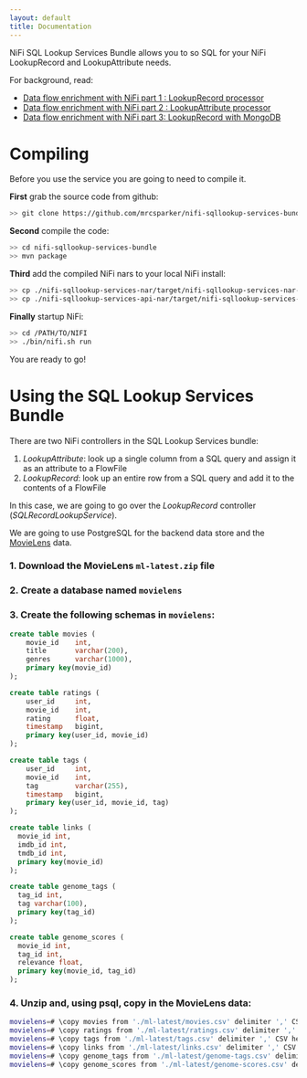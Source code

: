 ```yaml
---
layout: default
title: Documentation
---
```


NiFi SQL Lookup Services Bundle allows you to so SQL for your NiFi LookupRecord and LookupAttribute needs.

For background, read:

* [Data flow enrichment with NiFi part 1 : LookupRecord processor](https://community.hortonworks.com/articles/138632/data-flow-enrichment-with-nifi-lookuprecord-proces.html)
* [Data flow enrichment with NiFi part 2 : LookupAttribute processor](https://community.hortonworks.com/articles/140231/data-flow-enrichment-with-nifi-part-2-lookupattrib.html)
* [Data flow enrichment with NiFi part 3: LookupRecord with MongoDB](https://community.hortonworks.com/articles/146198/data-flow-enrichment-with-nifi-part-3-lookuprecord.html)

Compiling
==========

Before you use the service you are going to need to compile it.

__First__ grab the source code from github:

```sh
>> git clone https://github.com/mrcsparker/nifi-sqllookup-services-bundle.git
```

__Second__ compile the code:

```sh
>> cd nifi-sqllookup-services-bundle
>> mvn package
```

__Third__ add the compiled NiFi nars to your local NiFi install:

```sh
>> cp ./nifi-sqllookup-services-nar/target/nifi-sqllookup-services-nar-1.10.0.nar /PATH/TO/NIFI/lib
>> cp ./nifi-sqllookup-services-api-nar/target/nifi-sqllookup-services-api-nar-1.10.0.nar /PATH/TO/NIFI/lib
```
__Finally__ startup NiFi:

```sh
>> cd /PATH/TO/NIFI
>> ./bin/nifi.sh run
```

You are ready to go!

Using the SQL Lookup Services Bundle
====================================

There are two NiFi controllers in the SQL Lookup Services bundle:

1. _LookupAttribute_: look up a single column from a SQL query and assign it as an attribute to a FlowFile
2. _LookupRecord_: look up an entire row from a SQL query and add it to the contents of a FlowFile

In this case, we are going to go over the _LookupRecord_ controller (_SQLRecordLookupService_).

We are going to use PostgreSQL for the backend data store and the [MovieLens](https://grouplens.org/datasets/movielens/) data.

### 1. Download the MovieLens `ml-latest.zip` file

### 2. Create a database named `movielens`

### 3. Create the following schemas in `movielens`:

```sql
create table movies (
    movie_id	int,
    title		varchar(200),
    genres		varchar(1000),
    primary key(movie_id)
);

create table ratings (
    user_id		int,
    movie_id	int,
    rating		float,
    timestamp	bigint,
    primary key(user_id, movie_id)
);

create table tags (
    user_id		int,
    movie_id	int,
    tag			varchar(255),
    timestamp	bigint,
    primary key(user_id, movie_id, tag)
);

create table links (
  movie_id int,
  imdb_id int,
  tmdb_id int,
  primary key(movie_id)
);

create table genome_tags (
  tag_id int,
  tag varchar(100),
  primary key(tag_id)
);

create table genome_scores (
  movie_id int,
  tag_id int,
  relevance float,
  primary key(movie_id, tag_id)
);
```

### 4. Unzip and, using psql, copy in the MovieLens data:

```sh
movielens=# \copy movies from './ml-latest/movies.csv' delimiter ',' CSV header;
movielens=# \copy ratings from './ml-latest/ratings.csv' delimiter ',' CSV header;
movielens=# \copy tags from './ml-latest/tags.csv' delimiter ',' CSV header;
movielens=# \copy links from './ml-latest/links.csv' delimiter ',' CSV header;
movielens=# \copy genome_tags from './ml-latest/genome-tags.csv' delimiter ',' CSV header;
movielens=# \copy genome_scores from './ml-latest/genome-scores.csv' delimiter ',' CSV header;
```






 
